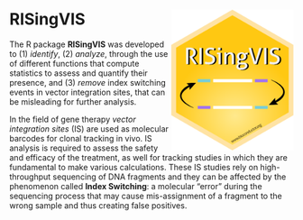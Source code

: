 # RISingVIS <img src='man/figures/logo.png' align="right" height="250" />

The R package <b>RISingVIS</b> was developed to (1) <i>identify</i>, (2) <i>analyze</i>, 
through the use of different functions that compute statistics to assess 
and quantify their presence, and (3) <i>remove</i> index switching events 
in vector integration sites, that can be misleading for further analysis.

In the field of gene therapy <i>vector integration sites</i> (IS) are used as 
molecular barcodes for clonal tracking in vivo. IS analysis is required 
to assess the safety and efficacy of the treatment, as well for tracking 
studies in which they are fundamental to make various calculations. 
These IS studies rely on high-throughput sequencing of DNA fragments and 
they can be affected by the phenomenon called <b>Index Switching</b>: a molecular 
“error” during the sequencing process that may cause mis-assignment 
of a fragment to the wrong sample and thus creating false positives. 
